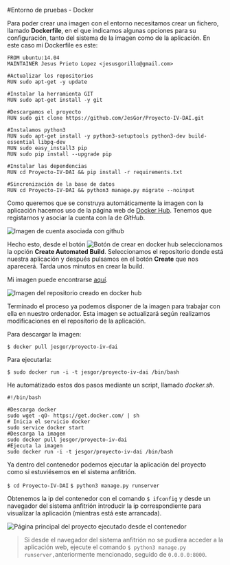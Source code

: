 #Entorno de pruebas - Docker

Para poder crear una imagen con el entorno necesitamos crear un fichero, llamado **Dockerfile**, en el que indicamos algunas opciones para su configuración, tanto del sistema de la imagen como de la aplicación. En este caso mi Dockerfile es este:

```
FROM ubuntu:14.04
MAINTAINER Jesus Prieto Lopez <jesusgorillo@gmail.com>

#Actualizar los repositorios
RUN sudo apt-get -y update

#Instalar la herramienta GIT
RUN sudo apt-get install -y git

#Descargamos el proyecto
RUN sudo git clone https://github.com/JesGor/Proyecto-IV-DAI.git

#Instalamos python3
RUN sudo apt-get install -y python3-setuptools python3-dev build-essential libpq-dev
RUN sudo easy_install3 pip
RUN sudo pip install --upgrade pip

#Instalar las dependencias
RUN cd Proyecto-IV-DAI && pip install -r requirements.txt

#Sincronización de la base de datos
RUN cd Proyecto-IV-DAI && python3 manage.py migrate --noinput
```

Como queremos que se construya automáticamente la imagen con la aplicación hacemos uso de la página web de [Docker Hub](https://hub.docker.com/). Tenemos que registarnos y asociar la cuenta con la de *GitHub*.

![Imagen de cuenta asociada con github](http://i1175.photobucket.com/albums/r628/jesusgorillo/cap1_zpsqovcohyp.png)

Hecho esto, desde el botón ![Botón de crear en docker hub](http://i1175.photobucket.com/albums/r628/jesusgorillo/cap2_zpsef99rhzi.png) seleccionamos la opción **Create Automated Build**. Seleccionamos el repositorio donde está nuestra aplicación y después pulsamos en el botón **Create** que nos aparecerá. Tarda unos minutos en crear la build.

Mi imagen puede encontrarse [aquí](https://hub.docker.com/r/jesgor/proyecto-iv-dai/).

![Imagen del repositorio creado en docker hub](cap3)

Terminado el proceso ya podemos disponer de la imagen para trabajar con ella en nuestro ordenador. Esta imagen se actualizará según realizamos modificaciones en el repositorio de la aplicación.

Para descargar la imagen:

`$ docker pull jesgor/proyecto-iv-dai`

Para ejecutarla:

`$ sudo docker run -i -t jesgor/proyecto-iv-dai /bin/bash`

He automátizado estos dos pasos mediante un script, llamado *docker.sh*.

```
#!/bin/bash

#Descarga docker
sudo wget -qO- https://get.docker.com/ | sh
# Inicia el servicio docker
sudo service docker start
#Descarga la imagen
sudo docker pull jesgor/proyecto-iv-dai
#Ejecuta la imagen
sudo docker run -i -t jesgor/proyecto-iv-dai /bin/bash 
```

Ya dentro del contenedor podemos ejecutar la aplicación del proyecto como si estuviésemos en el sistema anfitrión.

`$ cd Proyecto-IV-DAI`
`$ python3 manage.py runserver`

Obtenemos la ip del contenedor con el comando `$ ifconfig` y desde un navegador del sistema anfitrión introducir la ip correspondiente para visualizar la aplicación (mientras está este arrancada).

![Página principal del proyecto ejecutado desde el contenedor](http://i1175.photobucket.com/albums/r628/jesusgorillo/cap29_zpsdqzqw3bq.png)

> Si desde el navegador del sistema anfitrión no se pudiera acceder a la aplicación web, ejecute el comando `$ python3 manage.py runserver,`anteriormente mencionado, seguido de `0.0.0.0:8000`. 